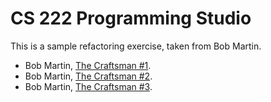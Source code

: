 # CS 222 Programming Studio

This is a sample refactoring exercise, taken from Bob Martin.

+ Bob Martin, <a href="data/craftsman1.pdf">The Craftsman #1</a>.
+ Bob Martin, <a href="data/craftsman2.pdf">The Craftsman #2</a>.
+ Bob Martin, <a href="data/craftsman3.pdf">The Craftsman #3</a>.



